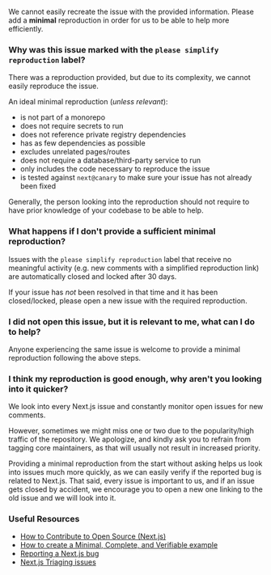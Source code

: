 We cannot easily recreate the issue with the provided information. Please add a **minimal** reproduction in order for us to be able to help more efficiently.

### **Why was this issue marked with the `please simplify reproduction` label?**

There was a reproduction provided, but due to its complexity, we cannot easily reproduce the issue.

An ideal minimal reproduction (_unless relevant_):

- is not part of a monorepo
- does not require secrets to run
- does not reference private registry dependencies
- has as few dependencies as possible
- excludes unrelated pages/routes
- does not require a database/third-party service to run
- only includes the code necessary to reproduce the issue
- is tested against `next@canary` to make sure your issue has not already been fixed

Generally, the person looking into the reproduction should not require to have prior knowledge of your codebase to be able to help.

### **What happens if I don't provide a sufficient minimal reproduction?**

Issues with the `please simplify reproduction` label that receive no meaningful activity (e.g. new comments with a simplified reproduction link) are automatically closed and locked after 30 days.

If your issue has _not_ been resolved in that time and it has been closed/locked, please open a new issue with the required reproduction.

### **I did not open this issue, but it is relevant to me, what can I do to help?**

Anyone experiencing the same issue is welcome to provide a minimal reproduction following the above steps.

### **I think my reproduction is good enough, why aren't you looking into it quicker?**

We look into every Next.js issue and constantly monitor open issues for new comments.

However, sometimes we might miss one or two due to the popularity/high traffic of the repository. We apologize, and kindly ask you to refrain from tagging core maintainers, as that will usually not result in increased priority.

Providing a minimal reproduction from the start without asking helps us look into issues much more quickly, as we can easily verify if the reported bug is related to Next.js. That said, every issue is important to us, and if an issue gets closed by accident, we encourage you to open a new one linking to the old issue and we will look into it.

### **Useful Resources**

- [How to Contribute to Open Source (Next.js)](https://www.youtube.com/watch?v=cuoNzXFLitc)
- [How to create a Minimal, Complete, and Verifiable example](https://stackoverflow.com/help/mcve)
- [Reporting a Next.js bug](https://github.com/vercel/next.js/blob/canary/.github/ISSUE_TEMPLATE/1.bug_report.yml)
- [Next.js Triaging issues](https://github.com/vercel/next.js/blob/canary/contributing/repository/triaging.md)
